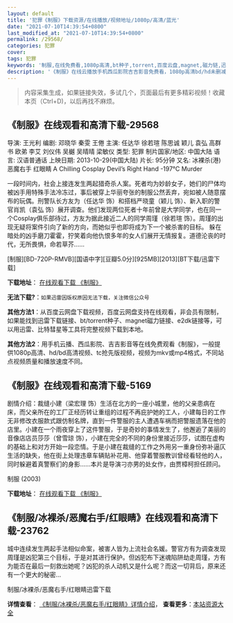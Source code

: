 ```yaml
---
layout: default
title: '犯罪《制服》下载资源/在线播放/视频地址/1080p/高清/蓝光'
date: "2021-07-10T14:39:54+0800"
last_modified_at: "2021-07-10T14:39:54+0800"
permalink: /29568/
categories: 犯罪
cover:
tags: 犯罪
keywords: '制服,在线免费看,1080p高清,bt种子,torrent,百度云盘,magnet,磁力链,迅雷下载资源'
description: '《制服》在线云播放手机西瓜影院吉吉影音免费看，1080p高清bd/hd未删减完整版和tc抢先枪版，mkv/mp4格式，附带bt/torrent种子、magnet/磁力链、百度云盘、网盘资源迅雷下载链接'
---
```


>内容采集生成，如果链接失效，多试几个，页面最后有更多精彩视频！收藏本页（Ctrl+D)，以后再找不麻烦。


## 《制服》在线观看和高清下载-29568

导演: 王光利 编剧: 邓晓华 秦雯 王倦 主演: 任达华 徐若瑄 陈思诚 颖儿 袁弘 高群书 欧弟 李艾 刘仪伟 吴樾 吴晴晴 梁敏仪 类型: 犯罪 制片国家/地区: 中国大陆 语言: 汉语普通话 上映日期: 2013-10-29(中国大陆) 片长: 95分钟 又名: 冰裸杀(港) 恶魔右手 红眼睛 A Chilling Cosplay Devil’s Right Hand -197°C Murder

一段时间内，社会上接连发生两起猎奇杀人案。死者均为妙龄女子，她们的尸体均被凶手用特殊手法冷冻过，事后被穿上华丽夸张的制服公然丢弃，宛如被人随意摆布的玩偶。刑警队长方友为（任达华 饰）和搭档严晓童（颖儿 饰）、新入职的警官肖凯（袁弘 饰）展开调查。他们发现两位死者十年前曾是大学同学，也在同一个Cosplay俱乐部待过，方友为据此接近二人的同学周瑾（徐若瑄 饰）。周瑾的出现无疑将案件引向了新的方向，而她似乎也即将成为下一个被杀害的目标。 躲在暗处的凶手磨刀霍霍，狞笑着向他仇恨多年的女人们展开无情报复。道德沦丧的时代，无所畏惧，命若草芥……


[制服][BD-720P-RMVB][国语中字][豆瓣5.0分][925MB][2013][BT下载/迅雷下载]

**下载地址**： [在线观看下载 《制服》](https://www.btdx8.com/torrent/a_chilling_cosplay_2013.html) 


**无法下载?**：`如果迅雷因版权原因无法下载，关注微信公众号 `

**其他方法1**：从百度云网盘下载视频，百度云网盘支持在线观看，非会员有限制，如果能找到迅雷下载链接、bt/torrent种子、magnet磁力链接、e2dk链接等，可以用迅雷、比特彗星等工具将完整视频下载到本地。

**其他方法2**：用手机云播、西瓜影院、吉吉影音等在线免费观看《制服》，一般提供1080p高清、hd/bd高清视频、tc抢先版视频，视频为mkv或mp4格式，不同站点视频质量和播放速度不同。


## 《制服》在线观看和高清下载-5169

剧情介绍：裁缝小建（梁宏理 饰）生活在北方的一座小城里，他的父亲患病在床，而父亲所在的工厂正经历转让重组的过程不再庇护她的工人，小建每日的工作无非修改衣服款式跟仿制名牌，直到一件警服的主人遭遇车祸而把警服遗落在他的店里。小建在一个雨夜穿上了这件警服，于是奇妙的事情发生了，他邂逅了美丽的音像店店员莎莎（曾雪琼 饰），小建在完全的不同的身份里接近莎莎，试图在虚构的基础上和对方开始一段恋情。于是小建在裁缝的工作之外用另一重身份弥补逼仄生活的缺失，他在街上处理违章车辆贴补花用、他穿着警服教训曾经看轻他的人，同时躲避着真警察们的身影……本片是导演刁亦男的处女作，由贾樟柯担任顾问。


制服 (2003)

**下载地址**： [在线观看下载 《制服》](https://www.btbtdy.me/btdy/dy16586.html) 


## 《制服/冰裸杀/恶魔右手/红眼睛》在线观看和高清下载-23762

城中连续发生两起手法相似命案，被害人皆为上流社会名媛。警官方有为调查发现周瑾是凶犯第三个目标，于是对其进行保护。但凶犯布下迷魂陷阱劫走周瑾，方有为能否在最后一刻救出她呢？凶犯的杀人动机又是什么呢？而这一切背后，原来还有一个更大的秘密...


制服/冰裸杀/恶魔右手/红眼睛迅雷下载

**详情查看**： [《制服/冰裸杀/恶魔右手/红眼睛》详情介绍](/movie/23762/)， **查看更多**：[本站资源大全](/movie/t/all/)


